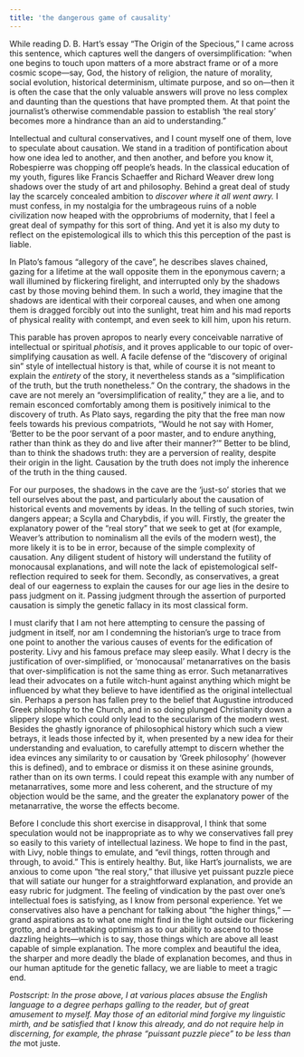 ```yaml
---
title: 'the dangerous game of causality'
---
```


While reading D. B. Hart’s essay “The Origin of the Specious,” I came across this sentence, which
captures well the dangers of oversimplification: “when one begins to touch upon matters of a more
abstract frame or of a more cosmic scope—say, God, the history of religion, the nature of morality,
social evolution, historical determinism, ultimate purpose, and so on—then it is often the case that
the only valuable answers will prove no less complex and daunting than the questions that have
prompted them. At that point the journalist’s otherwise commendable passion to establish ‘the real
story’ becomes more a hindrance than an aid to understanding.”

Intellectual and cultural conservatives, and I count myself one of them, love to speculate about
causation. We stand in a tradition of pontification about how one idea led to another, and then
another, and before you know it, Robespierre was chopping off people’s heads. In the classical
education of my youth, figures like Francis Schaeffer and Richard Weaver drew long shadows over the
study of art and philosophy. Behind a great deal of study lay the scarcely concealed ambition to
_discover where it all went awry._ I must confess, in my nostalgia for the umbrageous ruins of a
noble civilization now heaped with the opprobriums of modernity, that I feel a great deal of
sympathy for this sort of thing. And yet it is also my duty to reflect on the epistemological ills
to which this this perception of the past is liable.

In Plato’s famous “allegory of the cave”, he describes slaves chained, gazing for a lifetime at the
wall opposite them in the eponymous cavern; a wall illumined by flickering firelight, and
interrupted only by the shadows cast by those moving behind them. In such a world, they imagine that
the shadows are identical with their corporeal causes, and when one among them is dragged forcibly
out into the sunlight, treat him and his mad reports of physical reality with contempt, and even
seek to kill him, upon his return.

This parable has proven apropos to nearly every conceivable narrative of intellectual or spiritual
_photisis_, and it proves applicable to our topic of over-simplifying causation as well. A facile
defense of the “discovery of original sin” style of intellectual history is that, while of course it
is not meant to explain the _entirety_ of the story, it nevertheless stands as a “simplification of
the truth, but the truth nonetheless.” On the contrary, the shadows in the cave are not merely an
“oversimplification of reality,” they are a lie, and to remain esconced comfortably among them is
positively inimical to the discovery of truth. As Plato says, regarding the pity that the free man
now feels towards his previous compatriots, “Would he not say with Homer, ‘Better to be the poor
servant of a poor master, and to endure anything, rather than think as they do and live after their
manner?’” Better to be blind, than to think the shadows truth: they are a perversion of reality,
despite their origin in the light. Causation by the truth does not imply the inherence of the truth
in the thing caused.

For our purposes, the shadows in the cave are the ‘just-so’ stories that we tell ourselves about the
past, and particularly about the causation of historical events and movements by ideas. In the
telling of such stories, twin dangers appear; a Scylla and Charybdis, if you will. Firstly, the
greater the explanatory power of the “real story” that we seek to get at (for example, Weaver’s
attribution to nominalism all the evils of the modern west), the more likely it is to be in error,
because of the simple complexity of causation. Any diligent student of history will understand the
futility of monocausal explanations, and will note the lack of epistemological self-reflection
required to seek for them. Secondly, as conservatives, a great deal of our eagerness to explain the
causes for our age lies in the desire to pass judgment on it. Passing judgment through the assertion
of purported causation is simply the genetic fallacy in its most classical form.

I must clarify that I am not here attempting to censure the passing of judgment in itself, nor am I
condemning the historian’s urge to trace from one point to another the various causes of events for
the edification of posterity. Livy and his famous preface may sleep easily. What I decry is the
justification of over-simplified, or ‘monocausal’ metanarratives on the basis that
over-simplification is not the same thing as error. Such metanarratives lead their advocates on a
futile witch-hunt against anything which might be influenced by what they believe to have identified
as the original intellectual sin. Perhaps a person has fallen prey to the belief that Augustine
introduced Greek philosphy to the Church, and in so doing plunged Christianity down a slippery slope
which could only lead to the secularism of the modern west. Besides the ghastly ignorance of
philosophical history which such a view betrays, it leads those infected by it, when presented by a
new idea for their understanding and evaluation, to carefully attempt to discern whether the idea
evinces any similarity to or causation by ‘Greek philosophy’ (however this is defined), and to
embrace or dismiss it on these asinine grounds, rather than on its own terms. I could repeat this
example with any number of metanarratives, some more and less coherent, and the structure of my
objection would be the same, and the greater the explanatory power of the metanarrative, the worse
the effects become.

Before I conclude this short exercise in disapproval, I think that some speculation would not be
inappropriate as to why we conservatives fall prey so easily to this variety of intellectual
laziness. We hope to find in the past, with Livy, noble things to emulate, and “evil things, rotten
through and through, to avoid.” This is entirely healthy. But, like Hart’s journalists, we are
anxious to come upon “the real story,” that illusive yet puissant puzzle piece that will satiate our
hunger for a straightforward explanation, and provide an easy rubric for judgment. The feeling of
vindication by the past over one’s intellectual foes is satisfying, as I know from personal
experience. Yet we conservatives also have a penchant for talking about “the higher things,” —grand
aspirations as to what one might find in the light outside our flickering grotto, and a breathtaking
optimism as to our ability to ascend to those dazzling heights—which is to say, those things which
are above all least capable of simple explanation. The more complex and beautiful the idea, the
sharper and more deadly the blade of explanation becomes, and thus in our human aptitude for the
genetic fallacy, we are liable to meet a tragic end.

_Postscript: In the prose above, I at various places absuse the English language to a degree perhaps
galling to the reader, but of great amusement to myself. May those of an editorial mind forgive my
linguistic mirth, and be satisfied that I know this already, and do not require help in discerning,
for example, the phrase “puissant puzzle piece” to be less than the_ mot juste.
